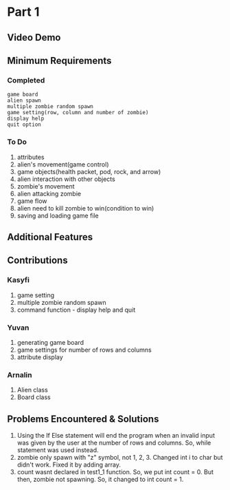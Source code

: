 # Part 1

## Video Demo



## Minimum Requirements

### Completed

    game board
    alien spawn
    multiple zombie random spawn
    game setting(row, column and number of zombie)
    display help
    quit option

### To Do
    
1. attributes
2. alien's movement(game control)
3. game objects(health packet, pod, rock, and arrow)
4. alien interaction with other objects
5. zombie's movement
6. alien attacking zombie
7. game flow
8. alien need to kill zombie to win(condition to win)
9. saving and loading game file

## Additional Features

## Contributions

### Kasyfi

1. game setting
2. multiple zombie random spawn
3. command function - display help and quit

### Yuvan

1. generating game board
2. game settings for number of rows and columns
3. attribute display

### Arnalin

1. Alien class
2. Board class

## Problems Encountered & Solutions

1. Using the If Else statement will end the program when an invalid input was given by the user at the number of rows and columns. So, while statement was used instead.
2. zombie only spawn with "z" symbol, not 1, 2, 3. Changed int i to char but didn't work. Fixed it by adding array.
3. count wasnt declared in test1_1 function. So, we put int count = 0. But then, zombie not spawning. So, it changed to int count = 1.

